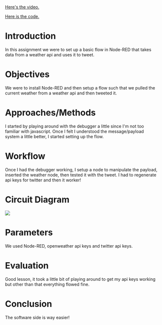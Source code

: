 [Here's the video.](https://github.com/mwhol/490IOT/blob/master/ICPs/ICP4/ICP4.mp4?raw=true)

[Here is the code.](https://github.com/mwhol/490IOT/blob/master/ICPs/ICP4/icp4.3.json)

# Introduction

In this assignment we were to set up a basic flow in Node-RED that takes data from a weather api and uses it to tweet.

# Objectives

We were to install Node-RED and then setup a flow such that we pulled the current weather from a weather api and then tweeted it.

# Approaches/Methods

I started by playing around with the debugger a little since I'm not too familiar with javascript. Once I felt I understood the message/payload system a little better, I started setting up the flow.

# Workflow

Once I had the debugger working, I setup a node to manipulate the payload, inserted the weather node, then tested it with the tweet. I had to regenerate api keys for twitter and then it worker!

# Circuit Diagram

![](https://github.com/mwhol/490IOT/raw/master/ICPs/ICP4/Diagram.png)

# Parameters

We used Node-RED, openweather api keys and twitter api keys.

# Evaluation

Good lesson, it took a little bit of playing around to get my api keys working but other than that everything flowed fine.

# Conclusion

The software side is way easier!